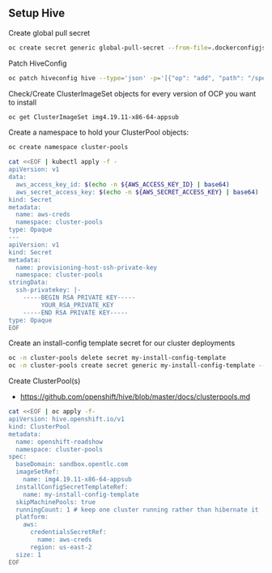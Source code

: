## Setup Hive

Create global pull secret

```bash
oc create secret generic global-pull-secret --from-file=.dockerconfigjson=$HOME/tmp/pull-secret-rhpds --type=kubernetes.io/dockerconfigjson --namespace hive
```

Patch HiveConfig

```bash
oc patch hiveconfig hive --type='json' -p='[{"op": "add", "path": "/spec/globalPullSecretRef", "value": {"name": "global-pull-secret"}}]'
```

Check/Create ClusterImageSet objects for every version of OCP you want to install

```bash
oc get ClusterImageSet img4.19.11-x86-64-appsub
```

Create a namespace to hold your ClusterPool objects:

```bash
oc create namespace cluster-pools
```

```bash
cat <<EOF | kubectl apply -f -
apiVersion: v1
data:
  aws_access_key_id: $(echo -n ${AWS_ACCESS_KEY_ID} | base64)
  aws_secret_access_key: $(echo -n ${AWS_SECRET_ACCESS_KEY} | base64)
kind: Secret
metadata:
  name: aws-creds
  namespace: cluster-pools
type: Opaque
---
apiVersion: v1
kind: Secret
metadata:
  name: provisioning-host-ssh-private-key
  namespace: cluster-pools
stringData:
  ssh-privatekey: |-
    -----BEGIN RSA PRIVATE KEY-----
         YOUR_RSA_PRIVATE_KEY
    -----END RSA PRIVATE KEY-----
type: Opaque
EOF
```

Create an install-config template secret for our cluster deployments

```bash
oc -n cluster-pools delete secret my-install-config-template
oc -n cluster-pools create secret generic my-install-config-template --from-file=install-config.yaml=applications/hive/hivec-install-config-sno.yaml
```

Create ClusterPool(s)

- https://github.com/openshift/hive/blob/master/docs/clusterpools.md

```bash
cat <<EOF | oc apply -f-
apiVersion: hive.openshift.io/v1
kind: ClusterPool
metadata:
  name: openshift-roadshow
  namespace: cluster-pools
spec:
  baseDomain: sandbox.opentlc.com
  imageSetRef:
    name: img4.19.11-x86-64-appsub
  installConfigSecretTemplateRef: 
    name: my-install-config-template
  skipMachinePools: true
  runningCount: 1 # keep one cluster running rather than hibernate it
  platform:
    aws:
      credentialsSecretRef:
        name: aws-creds
      region: us-east-2
  size: 1
EOF
```
